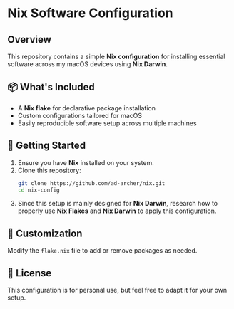 # Nix Software Configuration

## Overview
This repository contains a simple **Nix configuration** for installing essential software across my macOS devices using **Nix Darwin**.

## 📦 What's Included
- A **Nix flake** for declarative package installation
- Custom configurations tailored for macOS
- Easily reproducible software setup across multiple machines

## 🚀 Getting Started
1. Ensure you have **Nix** installed on your system.
2. Clone this repository:
   ```sh
   git clone https://github.com/ad-archer/nix.git
   cd nix-config
   ```
3. Since this setup is mainly designed for **Nix Darwin**, research how to properly use **Nix Flakes** and **Nix Darwin** to apply this configuration.

## 🔧 Customization
Modify the `flake.nix` file to add or remove packages as needed.

## 📄 License
This configuration is for personal use, but feel free to adapt it for your own setup.
